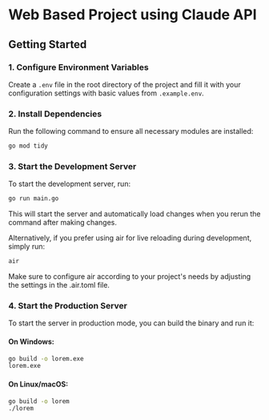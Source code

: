 # Web Based Project using Claude API

## Getting Started

### 1. Configure Environment Variables
Create a `.env` file in the root directory of the project and fill it with your configuration settings with basic values from `.example.env`.

### 2. Install Dependencies
Run the following command to ensure all necessary modules are installed:

```bash
go mod tidy
```

### 3. Start the Development Server
To start the development server, run:

```bash
go run main.go
```

This will start the server and automatically load changes when you rerun the command after making changes.

Alternatively, if you prefer using air for live reloading during development, simply run:

```bash
air
```

Make sure to configure air according to your project's needs by adjusting the settings in the .air.toml file.

### 4. Start the Production Server
To start the server in production mode, you can build the binary and run it:

#### On Windows:
```bash
go build -o lorem.exe
lorem.exe
```

#### On Linux/macOS:
```bash
go build -o lorem
./lorem
```
